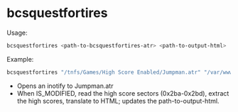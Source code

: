 # bcsquestfortires

Usage:

```sh
bcsquestfortires <path-to-bcsquestfortires-atr> <path-to-output-html>
```

Example:
```sh
bcsquestfortires "/tnfs/Games/High Score Enabled/Jumpman.atr" "/var/www/high-scores/bcsquestfortires.html"
```

* Opens an inotify to Jumpman.atr
* When IS_MODIFIED, read the high score sectors (0x2ba-0x2bd), extract the high scores, translate to HTML; updates the path-to-output-html.

